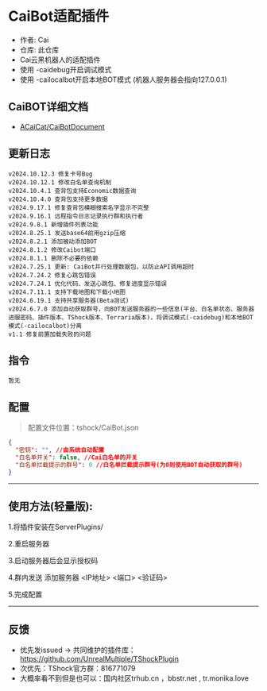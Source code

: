 # CaiBot适配插件

- 作者: Cai
- 仓库: 此仓库
- Cai云黑机器人的适配插件
- 使用 \-caidebug开启调试模式
- 使用 \-cailocalbot开启本地BOT模式 (机器人服务器会指向127.0.0.1)

## CaiBOT详细文档

- [ACaiCat/CaiBotDocument](https://github.com/ACaiCat/CaiBotDocument)

## 更新日志

```
v2024.10.12.3 修复卡号Bug
v2024.10.12.1 修改白名单查询机制
v2024.10.4.1 查背包支持Economic数据查询
v2024.10.4.0 查背包支持更多数据
v2024.9.17.1 修复查背包模糊搜索名字显示不完整
v2024.9.16.1 远程指令日志记录执行群和执行者
v2024.9.8.1 新增插件列表功能
v2024.8.25.1 发送base64前用gzip压缩
v2024.8.2.1 添加被动添加BOT
v2024.8.1.2 修改Caibot端口
v2024.8.1.1 删除不必要的依赖
v2024.7.25.1 更新: CaiBot并行处理数据包，以防止API调用超时
v2024.7.24.2 修复心跳包错误
v2024.7.24.1 优化代码、发送心跳包、修复进度显示错误
v2024.7.11.1 支持下载地图和下载小地图
v2024.6.19.1 支持共享服务器(Beta测试)
v2024.6.7.0 添加自动获取群号，向BOT发送服务器的一些信息(平台、白名单状态、服务器进服密码、插件版本、TShock版本、Terraria版本)，将调试模式(-caidebug)和本地BOT模式(-cailocalbot)分离
v1.1 修复前置加载失败的问题
```

## 指令

```
暂无  
```

## 配置

> 配置文件位置：tshock/CaiBot.json

```json
{
  "密钥": "", //由系统自动配置
  "白名单开关": false, //Cai白名单的开关
  "白名单拦截提示的群号": 0 //白名单拦截提示群号(为0则使用BOT自动获取的群号)
}
```

----------

## 使用方法(轻量版):

1.将插件安装在ServerPlugins/

2.重启服务器

3.启动服务器后会显示授权码

4.群内发送 添加服务器 <IP地址> <端口> <验证码>

5.完成配置

----------

## 反馈

- 优先发issued -> 共同维护的插件库：https://github.com/UnrealMultiple/TShockPlugin
- 次优先：TShock官方群：816771079
- 大概率看不到但是也可以：国内社区trhub.cn ，bbstr.net , tr.monika.love

